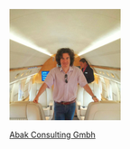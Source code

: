 

![Abak Consulting Gmbh](Arnaud%20Dorthe%20197x197.png)


[Abak Consulting Gmbh](https://sites.google.com/view/abak-consulting)

